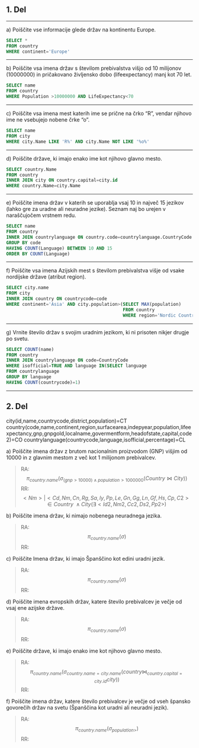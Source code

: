 ## 1. Del

---
a) Poiščite vse informacije glede držav na kontinentu Europe.  
```sql
SELECT *
FROM country
WHERE continent='Europe'
```

---
b) Poiščite vsa imena držav s številom prebivalstva višjo od 10 milijonov (10000000) in pričakovano življensko dobo (lifeexpectancy) manj kot 70 let.  
```sql
SELECT name
FROM country
WHERE Population >10000000 AND LifeExpectancy<70
```

---
c) Poiščite vsa imena mest katerih ime se prične na črko “R”, vendar njihovo ime ne vsebujejo nobene črke “o”.  
```sql
SELECT name
FROM city
WHERE city.Name LIKE 'R%' AND city.Name NOT LIKE '%o%' 
```

---
d) Poiščite države, ki imajo enako ime kot njihovo glavno mesto.  
```sql
SELECT country.Name
FROM country
INNER JOIN city ON country.capital=city.id
WHERE country.Name=city.Name
```

---
e) Poiščite imena držav v katerih se uporablja vsaj 10 in največ 15 jezikov (lahko gre za uradne ali neuradne jezike). Seznam naj bo urejen v naraščujočem vrstnem redu.  
```sql
SELECT name
FROM country
INNER JOIN countrylanguage ON country.code=countrylanguage.CountryCode
GROUP BY code
HAVING COUNT(Language) BETWEEN 10 AND 15
ORDER BY COUNT(Language)
```

---
f) Poiščite vsa imena Azijskih mest s številom prebivalstva višje od vsake nordijske države (atribut region).  
```sql
SELECT city.name
FROM city
INNER JOIN country ON countrycode=code
WHERE continent='Asia' AND city.population>(SELECT MAX(population)
											FROM country
											WHERE region='Nordic Countries')
```

---
g) Vrnite število držav s svojim uradnim jezikom, ki ni prisoten nikjer drugje po svetu.
```sql
SELECT COUNT(name)
FROM country
INNER JOIN countrylanguage ON code=CountryCode
WHERE isofficial=TRUE AND language IN(SELECT language
FROM countrylanguage
GROUP BY language
HAVING COUNT(countrycode)=1)
```

---
## 2. Del
city(id,name,countrycode,district,population)=CT
country(code,name,continent,region,surfacearea,indepyear,population,lifeexpectancy,gnp,gnpgold,localname,govermentform,headofstate,capital,code2)=CO
countrylanguage(countrycode,language,isofficial,percentage)=CL

a) Poiščite imena držav z brutom nacionalnim proizvodom (GNP) višjim od 10000 in z glavnim mestom z več kot 1 milijonom prebivalcev.  
>RA:$$\pi _{country.name}(\sigma _{(gnp>10000)\land population>1000000}(Country\Join City))$$
>RR:$${<Nm>|<Cd,Nm,Cn,Rg,Sa,Iy,Pp,Le,Gn,Gg,Ln,Gf,Hs,Cp,C2>\in Country \ \land City(\exists <Id2,Nm2,Cc2,Ds2,Pp2>)}$$

b) Poiščite imena držav, ki nimajo nobenega neuradnega jezika.  
>RA:$$\pi _{country.name}(\sigma _{})$$
>RR:

c) Poiščite Imena držav, ki imajo Španščino kot edini uradni jezik.  
>RA:$$\pi _{country.name}(\sigma _{})$$
>RR:

d) Poiščite imena evropskih držav, katere število prebivalcev je večje od vsaj ene azijske države.  
>RA:$$\pi _{country.name}(\sigma _{})$$
>RR:

e) Poiščite države, ki imajo enako ime kot njihovo glavno mesto.  
>RA:$$\pi _{country.name}(\sigma _{country.name=city.name}(country\Join _{country.capital=city.id} city))$$
>RR:

f) Poiščite imena držav, katere število prebivalcev je večje od vseh špansko govorečih držav na svetu (Španščina kot uradni ali neuradni jezik).
>RA:$$\pi _{country.name}(\sigma _{population>})$$
>RR: